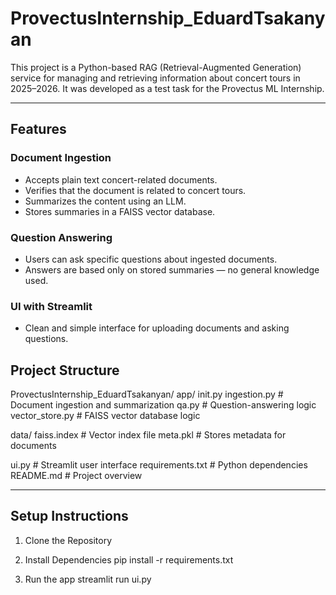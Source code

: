 # ProvectusInternship_EduardTsakanyan

This project is a Python-based RAG (Retrieval-Augmented Generation) service for managing and retrieving information about concert tours in 2025–2026. It was developed as a test task for the Provectus ML Internship.

---

##  Features

###  Document Ingestion
- Accepts plain text concert-related documents.
- Verifies that the document is related to concert tours.
- Summarizes the content using an LLM.
- Stores summaries in a FAISS vector database.

###  Question Answering
- Users can ask specific questions about ingested documents.
- Answers are based only on stored summaries — no general knowledge used.

###  UI with Streamlit
- Clean and simple interface for uploading documents and asking questions.


##  Project Structure

ProvectusInternship_EduardTsakanyan/
  app/
   init.py
   ingestion.py # Document ingestion and summarization
   qa.py # Question-answering logic
   vector_store.py # FAISS vector database logic
  
  data/
   faiss.index # Vector index file
   meta.pkl # Stores metadata for documents
  
  ui.py # Streamlit user interface
  requirements.txt # Python dependencies
  README.md # Project overview

---

##  Setup Instructions

1. Clone the Repository

2. Install Dependencies
   pip install -r requirements.txt

3. Run the app
   streamlit run ui.py









  
